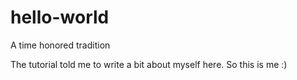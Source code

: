 # hello-world
A time honored tradition

The tutorial told me to write a bit about myself here. So this is me :)
